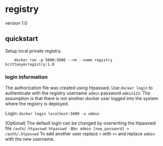 # registry
version 1.0

## quickstart
Setup local private registry.
```
    docker run -p 5000:5000 --rm --name registry brittanym/registry:1.0
```

### login information
The authorization file was created using htpasswd. Use `docker login` to authenticate with the registry username `admin` password `admin123`. The assumption is that there is not another docker user logged into the system where the registry is deployed.

Login:
```docker login localhost:5000 -u admin```

(Optional) The default login can be changed by overwriting the htpasswd file `/auth/.htpasswd`:
```htpasswd -Bbn admin [new_password] > /auth/.htpasswd```
To add another user replace `>` with `>>` and replace `admin` with the new username.
